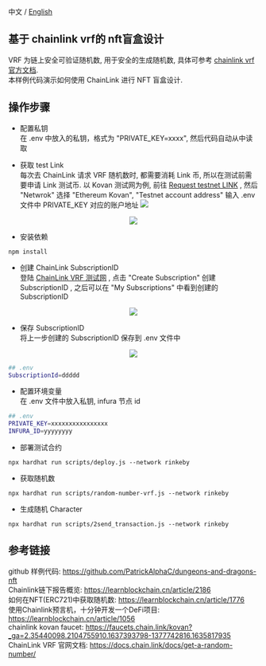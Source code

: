 中文 / [English](https://github.com/Dapp-Learning-DAO/Dapp-Learning/blob/main/basic/15-nft-blindbox-chainlink-vrf/README.md)
## 基于 chainlink vrf的 nft盲盒设计
VRF 为链上安全可验证随机数, 用于安全的生成随机数, 具体可参考 [chainlink vrf官方文档](https://docs.chain.link/docs/get-a-random-number).  
本样例代码演示如何使用 ChainLink 进行 NFT 盲盒设计.  

## 操作步骤  
- 配置私钥  
在 .env 中放入的私钥，格式为 "PRIVATE_KEY=xxxx", 然后代码自动从中读取

- 获取 test Link  
每次去 ChainLink 请求 VRF 随机数时, 都需要消耗 Link 币, 所以在测试前需要申请 Link 测试币. 以 Kovan 测试网为例, 前往 [Request testnet LINK](https://faucets.chain.link/kovan?_ga=2.35440098.2104755910.1637393798-1377742816.1635817935) , 然后 "Netwrok" 选择 "Ethereum Kovan", "Testnet account address" 输入 .env 文件中 PRIVATE_KEY 对应的账户地址 
![](./images/chainlink.png)
<center><img src="https://github.com/Dapp-Learning-DAO/Dapp-Learning-Arsenal/blob/main/images/basic/15-nft-blindbox-chainlink-vrf/chainlink.png?raw=true" /></center>

- 安装依赖
```
npm install 
```

- 创建 ChainLink SubscriptionID  
登陆 [ChainLink VRF 测试网](https://vrf.chain.link/?_ga=2.225785050.1950508783.1645630272-1230768383.1643005305) , 点击 "Create Subscription" 创建 SubscriptionID , 之后可以在 "My Subscriptions" 中看到创建的 SubscriptionID
<center><img src="https://github.com/Dapp-Learning-DAO/Dapp-Learning-Arsenal/blob/main/images/basic/14-chainlink-price-feed/ChainLinkVRF.png?raw=true" /></center> 


- 保存 SubscriptionID  
将上一步创建的 SubscriptionID 保存到 .env 文件中 
<center><img src="https://github.com/Dapp-Learning-DAO/Dapp-Learning-Arsenal/blob/main/images/basic/14-chainlink-price-feed/SubscriptionID.png?raw=true" /></center>

```sh
## .env
SubscriptionId=ddddd
```

- 配置环境变量  
在 .env 文件中放入私钥, infura 节点 id 

```sh
## .env
PRIVATE_KEY=xxxxxxxxxxxxxxxx
INFURA_ID=yyyyyyyy
```

- 部署测试合约
```
npx hardhat run scripts/deploy.js --network rinkeby
```

- 获取随机数  
```
npx hardhat run scripts/random-number-vrf.js --network rinkeby
```

- 生成随机  Character  
```
npx hardhat run scripts/2send_transaction.js --network rinkeby
``` 

## 参考链接
github 样例代码:  https://github.com/PatrickAlphaC/dungeons-and-dragons-nft  
Chainlink链下报告概览: https://learnblockchain.cn/article/2186  
如何在NFT(ERC721)中获取随机数: https://learnblockchain.cn/article/1776  
使用Chainlink预言机，十分钟开发一个DeFi项目: https://learnblockchain.cn/article/1056  
chainlink kovan faucet: https://faucets.chain.link/kovan?_ga=2.35440098.2104755910.1637393798-1377742816.1635817935  
ChainLink VRF 官网文档: https://docs.chain.link/docs/get-a-random-number/  